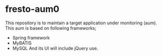 fresto-aum0
==========

This repository is to maintain a target application under monitoring (aum).
This aum is based on following frameworks;
- Spring framework
- MyBATIS
- MySQL
And its UI will include jQuery use.
